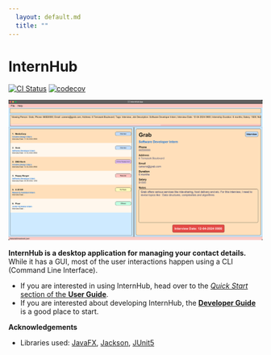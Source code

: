 ```yaml
---
  layout: default.md
  title: ""
---
```


# InternHub

[![CI Status](https://github.com/se-edu/addressbook-level3/workflows/Java%20CI/badge.svg)](https://github.com/AY2324S2-CS2103T-F14-1/tp/actions)
[![codecov](https://codecov.io/gh/se-edu/addressbook-level3/branch/master/graph/badge.svg)](https://app.codecov.io/gh/AY2324S2-CS2103T-F14-1/tp)

![Ui](images/Ui.png)

**InternHub is a desktop application for managing your contact details.** While it has a GUI, most of the user interactions happen using a CLI (Command Line Interface).

* If you are interested in using InternHub, head over to the [_Quick Start_ section of the **User Guide**](UserGuide.html#quick-start).
* If you are interested about developing InternHub, the [**Developer Guide**](DeveloperGuide.html) is a good place to start.


**Acknowledgements**

* Libraries used: [JavaFX](https://openjfx.io/), [Jackson](https://github.com/FasterXML/jackson), [JUnit5](https://github.com/junit-team/junit5)
